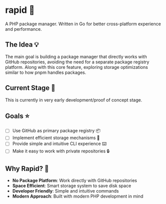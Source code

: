 # rapid 🚀

A PHP package manager. Written in Go for better cross-platform experience and performance.

## The Idea 💡
The main goal is building a package manager that directly works with GitHub repositories, avoiding the need for a separate package registry platform. Along with this core feature, exploring storage optimizations similar to how pnpm handles packages.

## Current Stage 🌱
This is currently in very early development/proof of concept stage.

## Goals ⭐
- [ ] Use GitHub as primary package registry 📦
- [ ] Implement efficient storage mechanisms 💾
- [ ] Provide simple and intuitive CLI experience ⌨️
- [ ] Make it easy to work with private repositories 🔒

## Why Rapid? 🤔
- **No Package Platform**: Work directly with GitHub repositories
- **Space Efficient**: Smart storage system to save disk space
- **Developer Friendly**: Simple and intuitive commands
- **Modern Approach**: Built with modern PHP development in mind
